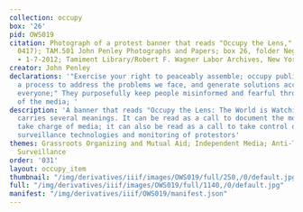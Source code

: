 ```yaml
---
collection: occupy
box: '26'
pid: OWS019
citation: Photograph of a protest banner that reads "Occupy the Lens," 2011 (negative
  0417); TAM.501 John Penley Photographs and Papers; box 26, folder Negatives 6-24-2011
  - 1-7-2012; Tamiment Library/Robert F. Wagner Labor Archives, New York University
creator: John Penley
declarations: '"Exercise your right to peaceably assemble; occupy public space;  create
  a process to address the problems we face, and generate solutions accessible to
  everyone;" They purposefully keep people misinformed and fearful through their control
  of the media; '
description: 'A banner that reads "Occupy the Lens: The World is Watching" which perhaps
  carries several meanings. It can be read as a call to document the movement and
  take charge of media; it can also be read as a call to take control of and dismantle
  surveillance technologies and monitoring of protestors'
themes: Grassroots Organizing and Mutual Aid; Independent Media; Anti-Terrorism and
  Surveillance
order: '031'
layout: occupy_item
thumbnail: "/img/derivatives/iiif/images/OWS019/full/250,/0/default.jpg"
full: "/img/derivatives/iiif/images/OWS019/full/1140,/0/default.jpg"
manifest: "/img/derivatives/iiif/OWS019/manifest.json"
---
```


